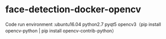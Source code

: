 # face-detection-docker-opencv
Code run environment :ubuntu16.04
                      python2.7 
                      pyqt5
                      opencv3（pip install opencv-python | pip install opencv-contrib-python）
